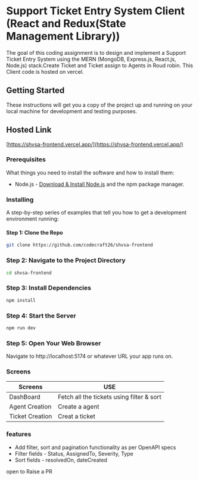# Support Ticket Entry System Client (React and Redux(State Management Library))

The goal of this coding assignment is to design and implement a Support Ticket Entry System using the MERN (MongoDB, Express.js, React.js, Node.js) stack.Create Ticket and Ticket assign to Agents in Roud robin.
This Client code is hosted on vercel.
## Getting Started

These instructions will get you a copy of the project up and running on your local machine for development and testing purposes.
## Hosted Link 

[https://shvsa-frontend.vercel.app/](https://shvsa-frontend.vercel.app/)


### Prerequisites

What things you need to install the software and how to install them:

- Node.js - [Download & Install Node.js](https://nodejs.org/en/download/) and the npm package manager.

### Installing

A step-by-step series of examples that tell you how to get a development environment running:

#### Step 1: Clone the Repo

```bash
git clone https://github.com/codecraft26/shvsa-frontend
```


### Step 2: Navigate to the Project Directory

```bash
cd shvsa-frontend
```

### Step 3: Install Dependencies
```bash
npm install
```

### Step 4: Start the Server
```bash
npm run dev 
```

### Step 5: Open Your Web Browser
Navigate to http://localhost:5174 or whatever URL your app runs on.

### Screens 
|  Screens |  USE|
|----------|-----------------------------------|
|  DashBoard| Fetch all the tickets using filter & sort|
| Agent Creation | Create a agent  |
|Ticket Creation | Creat a ticket|


### features 

- Add filter, sort and pagination functionality as per OpenAPI specs
- Filter fields - Status, AssignedTo, Severity, Type
- Sort fields - resolvedOn, dateCreated

open to Raise a PR
